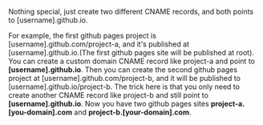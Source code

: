 Nothing special, just create two different CNAME records, and both points to [username].github.io.

For example, the first github pages project is [username].github.com/project-a, and it's published at [username].github.io.(The first github pages site will be published at root). You can create a custom domain CNAME record like project-a and point to **[username].github.io**. Then you can create the second github pages project at [username].github.com/project-b, and it will be published to [username].github.io/project-b. The trick here is that you only need to create another CNAME record like project-b and still point to **[username].github.io**. Now you have two github pages sites **project-a.[you-domain].com** and **project-b.[your-domain].com**.

